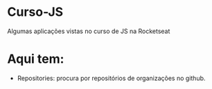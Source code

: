 # Curso-JS
Algumas aplicações vistas no curso de JS na Rocketseat

# Aqui tem:
 * Repositories: procura por repositórios de organizações no github.
